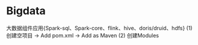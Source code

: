 # Bigdata
大数据组件应用{Spark-sql、Spark-core、flink、hive、doris/druid、hdfs}
(1) 创建空项目 -> Add pom.xml -> Add as Maven
(2) 创建Modules 
